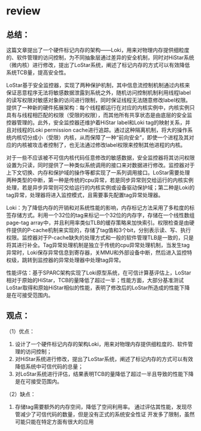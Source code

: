 # review

## 总结：

这篇文章提出了一个硬件标记内存的架构——Loki，用来对物理内存提供细粒度的、软件管理的访问控制，为不同抽象层通过差异的安全机制，同时对HiStar系统（微内核）进行修改，提出了LoStar系统，阐述了标记内存的方式可以有效降低系统TCB量，提高安全性。 

LoStar基于安全监控器，实现了两种保护机制，其中信息流控制机制通过内核来保证恶意程序无法将敏感数据泄露到系统之外，随机访问控制机制利用线程label的读写权限对敏感对象的访问进行限制，同时保证线程无法随意修改label权限。提供了一种新的硬件拓展架构：每个线程都运行在对应的内核实例中，内核实例只具有与线程相匹配的权限（受限的权限），而其他所有共享状态是由底层的安全监控器管理的。此外，安全监控器还维护着HiStar label和Loki tag的映射关系，并且对线程的Loki permission cache进行追踪。通过这种隔离机制，将大的操作系统内核切分成小（受限）内核，从而保障了一种“前向安全”，即使一个进程及其对应的内核被攻击者控制了，也无法通过修改label权限来控制其他进程的内核。

对于一些不应该被不可信内核代码任意修改的敏感数据，安全监控器将其访问权限设置为只读，同时提供了一种类似系统调用的接口来对数据进行修改。监控器对于上下文切换、内存和保护域的操作等都实现了一系列调用接口。LoStar需要处理两种类型的中断，第一种是传统的cpu异常，若是同步异常则交给运行的内核实例处理，若是异步异常则可交给运行的内核实例或设备驱动保护域；第二种是Loki的tag异常，处理器将进入监控模式，且需要事先配置tag异常处理器。

Loki：为了降低内存的开销和对系统性能的影响，内存标记方法采用了多粒度的标签存储方式。利用一个32位的tag来标记一个32位的内存字，存储在一个线性数组page-tag array中，并且利用率类似TLB的缓存策略来加快索引。权限检查是由硬件提供的P-cache机制来实现的，存储了tag值和3个bit，分别表示读、写、执行权限。监控器对于P-cache缺失的处理方式和一般的软件管理TLB是一致的，只是将其进行补全。Tag异常处理机制是独立于传统的cpu异常处理机制，当发生tag异常时，Loki保存异常信息到寄存器，关MMU和外部设备中断，然后进入监控特权级，跳转到监控器的异常处理器中处理tag异常。

性能评估：基于SPARC架构实现了Loki原型系统，在可信计算基评估上，LoStar相对于原始的HiStar，TCB的量降低了超过一半；性能方面，大部分基准测试LoStar取得和原始HiStar相似的性能，表明了修改后的LoStar所造成的性能下降是在可接受范围内。

## 观点：

（1）优点：

1. 设计了一个硬件标记内存的架构Loki，用来对物理内存提供细粒度的、软件管理的访问控制；
2. 对HiStar系统进行修改，提出了LoStar系统，阐述了标记内存的方式可以有效降低系统中可信代码的总量；
3. 对LoStar系统进行评估，结果表明TCB的量降低了超过一半且导致的性能下降是在可接受范围内。

（2）缺点：

1. 存储tag需要额外的内存空间，降低了空间利用率。
通过评估其性能，发现尽管减少了可信代码的数量，但是没有正式的系统安全性证
开发多了限制，虽然可能只能在特定方面有很大的应用
